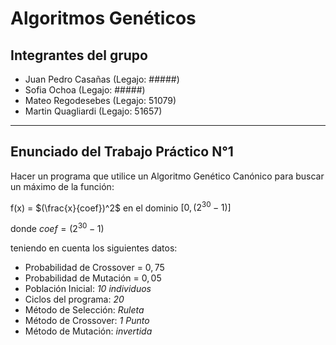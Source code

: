 # Algoritmos Genéticos

## Integrantes del grupo

-   Juan Pedro Casañas (Legajo: #####)
-   Sofia Ochoa (Legajo: #####)
-   Mateo Regodesebes (Legajo: 51079)
-   Martin Quagliardi (Legajo: 51657)

---

## Enunciado del Trabajo Práctico N°1

Hacer un programa que utilice un Algoritmo Genético Canónico para buscar un máximo de la función:

f(x) = $(\frac{x}{coef})^2$ en el dominio $[0 , (2^{30} -1)]$

donde $coef = (2^{30} -1)$

teniendo en cuenta los siguientes datos:

-   Probabilidad de Crossover = $0,75$
-   Probabilidad de Mutación = $0,05$
-   Población Inicial: _10 individuos_
-   Ciclos del programa: _20_
-   Método de Selección: _Ruleta_
-   Método de Crossover: _1 Punto_
-   Método de Mutación: _invertida_
